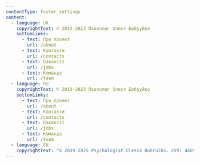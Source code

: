 ```yaml
---
contentType: footer_settings
content:
  - language: UK
    copyrightText: © 2019-2023 Психолог Олеся Бобруйко
    bottomLinks:
      - text: Про проект
        url: /about
      - text: Контакти
        url: /contacts
      - text: Вакансії
        url: /jobs
      - text: Команда
        url: /team
  - language: RU
    copyrightText: © 2019-2023 Психолог Олеся Бобруйко
    bottomLinks:
      - text: Про проект
        url: /about
      - text: Контакти
        url: /contacts
      - text: Вакансії
        url: /jobs
      - text: Команда
        url: /team
  - language: EN
    copyrightText: "© 2019-2025 Psychologist Olesia Bobruiko. CVR: 44052377"
---
```

